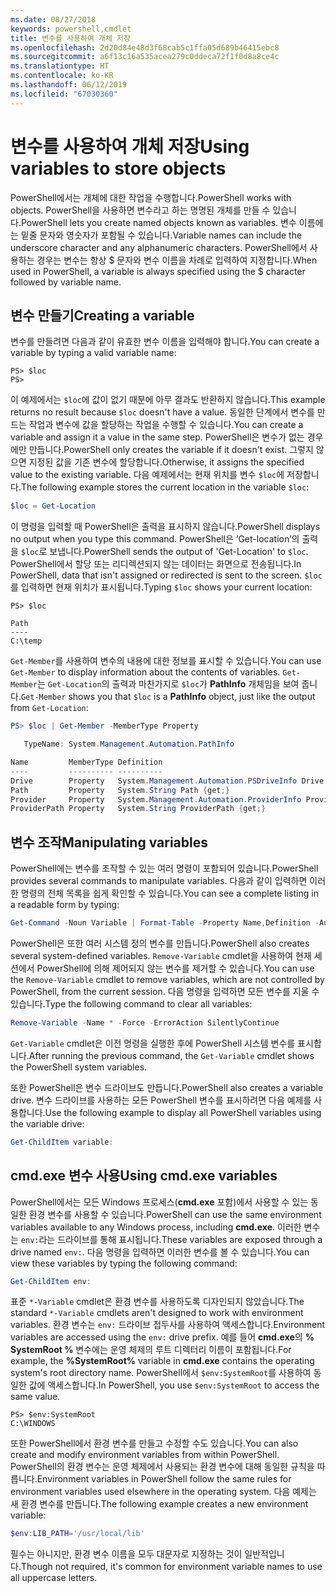 ```yaml
---
ms.date: 08/27/2018
keywords: powershell,cmdlet
title: 변수를 사용하여 개체 저장
ms.openlocfilehash: 2d20d84e48d3f68cab5c1ffa05d689b46415ebc8
ms.sourcegitcommit: a6f13c16a535acea279c0ddeca72f1f0d8a8ce4c
ms.translationtype: HT
ms.contentlocale: ko-KR
ms.lasthandoff: 06/12/2019
ms.locfileid: "67030360"
---
```

# <a name="using-variables-to-store-objects"></a><span data-ttu-id="38580-103">변수를 사용하여 개체 저장</span><span class="sxs-lookup"><span data-stu-id="38580-103">Using variables to store objects</span></span>

<span data-ttu-id="38580-104">PowerShell에서는 개체에 대한 작업을 수행합니다.</span><span class="sxs-lookup"><span data-stu-id="38580-104">PowerShell works with objects.</span></span> <span data-ttu-id="38580-105">PowerShell을 사용하면 변수라고 하는 명명된 개체를 만들 수 있습니다.</span><span class="sxs-lookup"><span data-stu-id="38580-105">PowerShell lets you create named objects known as variables.</span></span>
<span data-ttu-id="38580-106">변수 이름에는 밑줄 문자와 영숫자가 포함될 수 있습니다.</span><span class="sxs-lookup"><span data-stu-id="38580-106">Variable names can include the underscore character and any alphanumeric characters.</span></span> <span data-ttu-id="38580-107">PowerShell에서 사용하는 경우는 변수는 항상 \$ 문자와 변수 이름을 차례로 입력하여 지정합니다.</span><span class="sxs-lookup"><span data-stu-id="38580-107">When used in PowerShell, a variable is always specified using the \$ character followed by variable name.</span></span>

## <a name="creating-a-variable"></a><span data-ttu-id="38580-108">변수 만들기</span><span class="sxs-lookup"><span data-stu-id="38580-108">Creating a variable</span></span>

<span data-ttu-id="38580-109">변수를 만들려면 다음과 같이 유효한 변수 이름을 입력해야 합니다.</span><span class="sxs-lookup"><span data-stu-id="38580-109">You can create a variable by typing a valid variable name:</span></span>

```
PS> $loc
PS>
```

<span data-ttu-id="38580-110">이 예제에서는 `$loc`에 값이 없기 때문에 아무 결과도 반환하지 않습니다.</span><span class="sxs-lookup"><span data-stu-id="38580-110">This example returns no result because `$loc` doesn't have a value.</span></span> <span data-ttu-id="38580-111">동일한 단계에서 변수를 만드는 작업과 변수에 값을 할당하는 작업을 수행할 수 있습니다.</span><span class="sxs-lookup"><span data-stu-id="38580-111">You can create a variable and assign it a value in the same step.</span></span> <span data-ttu-id="38580-112">PowerShell은 변수가 없는 경우에만 만듭니다.</span><span class="sxs-lookup"><span data-stu-id="38580-112">PowerShell only creates the variable if it doesn't exist.</span></span>
<span data-ttu-id="38580-113">그렇지 않으면 지정된 값을 기존 변수에 할당합니다.</span><span class="sxs-lookup"><span data-stu-id="38580-113">Otherwise, it assigns the specified value to the existing variable.</span></span> <span data-ttu-id="38580-114">다음 예제에서는 현재 위치를 변수 `$loc`에 저장합니다.</span><span class="sxs-lookup"><span data-stu-id="38580-114">The following example stores the current location in the variable `$loc`:</span></span>

```powershell
$loc = Get-Location
```

<span data-ttu-id="38580-115">이 명령을 입력할 때 PowerShell은 출력을 표시하지 않습니다.</span><span class="sxs-lookup"><span data-stu-id="38580-115">PowerShell displays no output when you type this command.</span></span> <span data-ttu-id="38580-116">PowerShell은 ‘Get-location’의 출력을 `$loc`로 보냅니다.</span><span class="sxs-lookup"><span data-stu-id="38580-116">PowerShell sends the output of 'Get-Location' to `$loc`.</span></span> <span data-ttu-id="38580-117">PowerShell에서 할당 또는 리디렉션되지 않는 데이터는 화면으로 전송됩니다.</span><span class="sxs-lookup"><span data-stu-id="38580-117">In PowerShell, data that isn't assigned or redirected is sent to the screen.</span></span> <span data-ttu-id="38580-118">`$loc`를 입력하면 현재 위치가 표시됩니다.</span><span class="sxs-lookup"><span data-stu-id="38580-118">Typing `$loc` shows your current location:</span></span>

```
PS> $loc

Path
----
C:\temp
```

<span data-ttu-id="38580-119">`Get-Member`를 사용하여 변수의 내용에 대한 정보를 표시할 수 있습니다.</span><span class="sxs-lookup"><span data-stu-id="38580-119">You can use `Get-Member` to display information about the contents of variables.</span></span> <span data-ttu-id="38580-120">`Get-Member`는 `Get-Location`의 출력과 마찬가지로 `$loc`가 **PathInfo** 개체임을 보여 줍니다.</span><span class="sxs-lookup"><span data-stu-id="38580-120">`Get-Member` shows you that `$loc` is a **PathInfo** object, just like the output from `Get-Location`:</span></span>

```powershell
PS> $loc | Get-Member -MemberType Property

   TypeName: System.Management.Automation.PathInfo

Name         MemberType Definition
----         ---------- ----------
Drive        Property   System.Management.Automation.PSDriveInfo Drive {get;}
Path         Property   System.String Path {get;}
Provider     Property   System.Management.Automation.ProviderInfo Provider {...
ProviderPath Property   System.String ProviderPath {get;}
```

## <a name="manipulating-variables"></a><span data-ttu-id="38580-121">변수 조작</span><span class="sxs-lookup"><span data-stu-id="38580-121">Manipulating variables</span></span>

<span data-ttu-id="38580-122">PowerShell에는 변수를 조작할 수 있는 여러 명령이 포함되어 있습니다.</span><span class="sxs-lookup"><span data-stu-id="38580-122">PowerShell provides several commands to manipulate variables.</span></span> <span data-ttu-id="38580-123">다음과 같이 입력하면 이러한 명령의 전체 목록을 쉽게 확인할 수 있습니다.</span><span class="sxs-lookup"><span data-stu-id="38580-123">You can see a complete listing in a readable form by typing:</span></span>

```powershell
Get-Command -Noun Variable | Format-Table -Property Name,Definition -AutoSize -Wrap
```

<span data-ttu-id="38580-124">PowerShell은 또한 여러 시스템 정의 변수를 만듭니다.</span><span class="sxs-lookup"><span data-stu-id="38580-124">PowerShell also creates several system-defined variables.</span></span> <span data-ttu-id="38580-125">`Remove-Variable` cmdlet을 사용하여 현재 세션에서 PowerShell에 의해 제어되지 않는 변수를 제거할 수 있습니다.</span><span class="sxs-lookup"><span data-stu-id="38580-125">You can use the `Remove-Variable` cmdlet to remove variables, which are not controlled by PowerShell, from the current session.</span></span> <span data-ttu-id="38580-126">다음 명령을 입력하면 모든 변수를 지울 수 있습니다.</span><span class="sxs-lookup"><span data-stu-id="38580-126">Type the following command to clear all variables:</span></span>

```powershell
Remove-Variable -Name * -Force -ErrorAction SilentlyContinue
```

<span data-ttu-id="38580-127">`Get-Variable` cmdlet은 이전 명령을 실행한 후에 PowerShell 시스템 변수를 표시합니다.</span><span class="sxs-lookup"><span data-stu-id="38580-127">After running the previous command, the `Get-Variable` cmdlet shows the PowerShell system variables.</span></span>

<span data-ttu-id="38580-128">또한 PowerShell은 변수 드라이브도 만듭니다.</span><span class="sxs-lookup"><span data-stu-id="38580-128">PowerShell also creates a variable drive.</span></span> <span data-ttu-id="38580-129">변수 드라이브를 사용하는 모든 PowerShell 변수를 표시하려면 다음 예제를 사용합니다.</span><span class="sxs-lookup"><span data-stu-id="38580-129">Use the following example to display all PowerShell variables using the variable drive:</span></span>

```powershell
Get-ChildItem variable:
```

## <a name="using-cmdexe-variables"></a><span data-ttu-id="38580-130">cmd.exe 변수 사용</span><span class="sxs-lookup"><span data-stu-id="38580-130">Using cmd.exe variables</span></span>

<span data-ttu-id="38580-131">PowerShell에서는 모든 Windows 프로세스(**cmd.exe** 포함)에서 사용할 수 있는 동일한 환경 변수를 사용할 수 있습니다.</span><span class="sxs-lookup"><span data-stu-id="38580-131">PowerShell can use the same environment variables available to any Windows process, including **cmd.exe**.</span></span> <span data-ttu-id="38580-132">이러한 변수는 `env:`라는 드라이브를 통해 표시됩니다.</span><span class="sxs-lookup"><span data-stu-id="38580-132">These variables are exposed through a drive named `env:`.</span></span> <span data-ttu-id="38580-133">다음 명령을 입력하면 이러한 변수를 볼 수 있습니다.</span><span class="sxs-lookup"><span data-stu-id="38580-133">You can view these variables by typing the following command:</span></span>

```powershell
Get-ChildItem env:
```

<span data-ttu-id="38580-134">표준 `*-Variable` cmdlet은 환경 변수를 사용하도록 디자인되지 않았습니다.</span><span class="sxs-lookup"><span data-stu-id="38580-134">The standard `*-Variable` cmdlets aren't designed to work with environment variables.</span></span> <span data-ttu-id="38580-135">환경 변수는 `env:` 드라이브 접두사를 사용하여 액세스합니다.</span><span class="sxs-lookup"><span data-stu-id="38580-135">Environment variables are accessed using the `env:` drive prefix.</span></span> <span data-ttu-id="38580-136">예를 들어 **cmd.exe**의 **% SystemRoot %** 변수에는 운영 체제의 루트 디렉터리 이름이 포함됩니다.</span><span class="sxs-lookup"><span data-stu-id="38580-136">For example, the **%SystemRoot%** variable in **cmd.exe** contains the operating system's root directory name.</span></span> <span data-ttu-id="38580-137">PowerShell에서 `$env:SystemRoot`를 사용하여 동일한 값에 액세스합니다.</span><span class="sxs-lookup"><span data-stu-id="38580-137">In PowerShell, you use `$env:SystemRoot` to access the same value.</span></span>

```
PS> $env:SystemRoot
C:\WINDOWS
```

<span data-ttu-id="38580-138">또한 PowerShell에서 환경 변수를 만들고 수정할 수도 있습니다.</span><span class="sxs-lookup"><span data-stu-id="38580-138">You can also create and modify environment variables from within PowerShell.</span></span> <span data-ttu-id="38580-139">PowerShell의 환경 변수는 운영 체제에서 사용되는 환경 변수에 대해 동일한 규칙을 따릅니다.</span><span class="sxs-lookup"><span data-stu-id="38580-139">Environment variables in PowerShell follow the same rules for environment variables used elsewhere in the operating system.</span></span> <span data-ttu-id="38580-140">다음 예제는 새 환경 변수를 만듭니다.</span><span class="sxs-lookup"><span data-stu-id="38580-140">The following example creates a new environment variable:</span></span>

```powershell
$env:LIB_PATH='/usr/local/lib'
```

<span data-ttu-id="38580-141">필수는 아니지만, 환경 변수 이름을 모두 대문자로 지정하는 것이 일반적입니다.</span><span class="sxs-lookup"><span data-stu-id="38580-141">Though not required, it's common for environment variable names to use all uppercase letters.</span></span>
